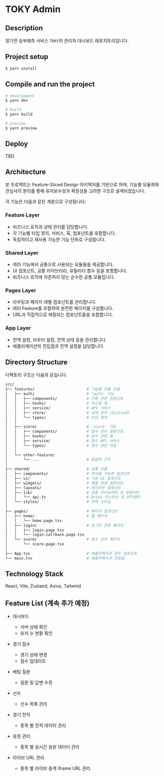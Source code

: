 # TOKY Admin

## Description
정기전 승부예측 서비스 `TOKY`의 관리자 대시보드 레포지토리입니다.

## Project setup

```bash
$ yarn install
```

## Compile and run the project

```bash
# development
$ yarn dev

# build
$ yarn build

# preview
$ yarn preview
```

## Deploy

TBD

## Architecture

본 프로젝트는 Feature-Sliced Design 아키텍처를 기반으로 하며, 기능별 모듈화와 관심사의 분리를 통해 유지보수성과 확장성을 고려한 구조로 설계되었습니다.

각 기능은 다음과 같은 계층으로 구성됩니다:

### Feature Layer
- 비즈니스 로직과 상태 관리를 담당합니다.
- 각 기능별 타입 정의, 서비스, 훅, 컴포넌트를 포함합니다.
- 독립적이고 재사용 가능한 기능 단위로 구성됩니다.

### Shared Layer  
- 여러 기능에서 공통으로 사용되는 모듈들을 제공합니다.
- UI 컴포넌트, 공통 라이브러리, 유틸리티 함수 등을 포함합니다.
- 비즈니스 로직에 의존하지 않는 순수한 공통 모듈입니다.

### Pages Layer
- 라우팅과 페이지 레벨 컴포넌트를 관리합니다.
- 여러 Feature를 조합하여 완전한 페이지를 구성합니다.
- URL과 직접적으로 매핑되는 컴포넌트들을 포함합니다.

### App Layer
- 전역 설정, 라우터 설정, 전역 상태 등을 관리합니다.
- 애플리케이션의 진입점과 전역 설정을 담당합니다.

## Directory Structure

디렉토리 구조는 다음과 같습니다.

```bash
src/
├── features/                       # 기능별 모듈 모음
│   ├── auth/                       # 'auth' 기능
│   │   ├── components/             # 인증 관련 컴포넌트
│   │   ├── hooks/                  # 커스텀 훅
│   │   ├── service/                # API 서비스
│   │   ├── store/                  # 상태 관리 (Zustand)
│   │   └── types/                  # 타입 정의
│   │
│   ├── score/                      # 'score' 기능
│   │   ├── components/             # 점수 관리 컴포넌트
│   │   ├── hooks/                  # 점수 관련 훅
│   │   ├── service/                # 점수 API 서비스
│   │   └── types/                  # 점수 관련 타입
│   │
│   └── other-feature/
│       └── ...                     # 동일한 구조
│
├── shared/                         # 공통 모듈
│   ├── components/                 # 재사용 가능한 컴포넌트
│   ├── ui/                         # 기본 UI 컴포넌트
│   ├── widgets/                    # 복합 위젯 컴포넌트
│   ├── layouts/                    # 레이아웃 컴포넌트
│   ├── lib/                        # 공통 라이브러리 및 유틸리티
│   │   └── api.ts                  # Axios 인스턴스 및 인터셉터
│   └── styles/                     # 전역 스타일
│
├── pages/                          # 페이지 컴포넌트
│   ├── home/                       # 홈 페이지
│   │   └── home.page.tsx
│   ├── login/                      # 로그인 관련 페이지
│   │   ├── login.page.tsx
│   │   └── login-callback.page.tsx
│   └── score/                      # 점수 관리 페이지
│       └── score.page.tsx
│
├── App.tsx                         # 애플리케이션 루트 컴포넌트
└── main.tsx                        # 애플리케이션 진입점
```


## Technology Stack

React, Vite, Zustand, Axios, Tailwind


## Feature List (계속 추가 예정)

- 대시보드
  - 서버 상태 확인
  - 유저 수 현황 확인

- 경기 점수
  - 경기 상태 변경
  - 점수 업데이트

- 베팅 질문
  - 질문 및 답변 수정

- 선수
  - 선수 목록 관리

- 경기 전적
  - 종목 별 전적 데이터 관리

- 응원 관리
  - 종목 별 실시간 응원 데이터 관리

- 라이브 URL 관리
  - 종목 별 라이브 중계 iframe URL 관리
